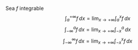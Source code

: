 Sea $f$ integrable
$$
\int _{a}^{+\infty} f \, dx = \lim_{ x \to +\infty } \int_{a}^x f \, dx 
$$
$$
\int _{-\infty}^a f \, dx = \lim_{ x \to +\infty } \int _{-x}^{a} \, dx 
$$
$$
\int_{-\infty}^{\infty} f \, dx=\lim_{ x \to +\infty } \int _{-x}^x f \, dx 
$$

